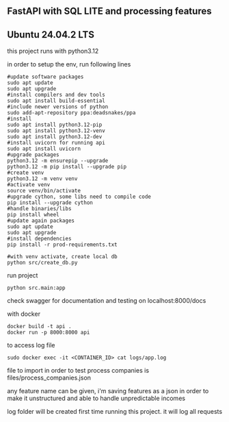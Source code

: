 ## FastAPI with SQL LITE and processing features

## Ubuntu 24.04.2 LTS

this project runs with python3.12

in order to setup the env, run following lines

```shell
#update software packages
sudo apt update
sudo apt upgrade
#install compilers and dev tools
sudo apt install build-essential
#include newer versions of python
sudo add-apt-repository ppa:deadsnakes/ppa
#install 
sudo apt install python3.12-pip
sudo apt install python3.12-venv
sudo apt install python3.12-dev
#install uvicorn for running api
sudo apt install uvicorn
#upgrade packages
python3.12 -m ensurepip --upgrade
python3.12 -m pip install --upgrade pip
#create venv
python3.12 -m venv venv
#activate venv
source venv/bin/activate
#upgrade cython, some libs need to compile code
pip install --upgrade cython
#handle binaries/libs
pip install wheel
#update again packages
sudo apt update
sudo apt upgrade
#install dependencies
pip install -r prod-requirements.txt
```

```shell
#with venv activate, create local db
python src/create_db.py
```

run project 
```shell
python src.main:app
```
check swagger for documentation and testing on localhost:8000/docs

with docker
```shell
docker build -t api .
docker run -p 8000:8000 api
```

to access log file
```shell
sudo docker exec -it <CONTAINER_ID> cat logs/app.log
```

file to import in order to test process companies is files/process_companies.json

any feature name can be given, i'm saving features as a json in order to make it unstructured and able to handle unpredictable incomes

log folder will be created first time running this project. it will log all requests